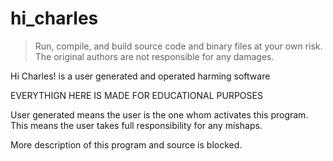 # hi_charles
> Run, compile, and build source code and binary files at your own risk. The original authors are not responsible for any damages.

Hi Charles! is a user generated and operated harming software

EVERYTHIGN HERE IS MADE FOR EDUCATIONAL PURPOSES 

User generated means the user is the one whom activates this program.
This means the user takes full responsibility for any mishaps.

More description of this program and source is blocked.
